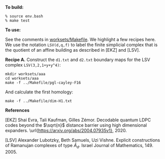 __To build:__

```
% source env.bash
% make test
```

__To use:__

See the comments in [worksets/Makefile](worksets/Makefile).  We highlight a few recipes here.  We use the notation `LSV(d,q,f)` to
label the finite simplicial complex that is the quotient of an affine building as described in [EKZ] and [LSV].

**Recipe A.** Construct the `d1.txt` and `d2.txt` boundary maps for the LSV complex `LSV(3,2,1+y+y^4)`:

```
mkdir worksets/aaa
cd worksets/aaa
make -f ../Makefile/pgl-cayley-F16
```
And calculate the first homology:
```
make -f ../Makefile/dim-H1.txt
```

__References__

[EKZ] Shai Evra, Tali Kaufman, Gilles Zémor. Decodable quantum LDPC codes beyond the $\sqrt{n}$ distance barrier using high dimensional expanders. \url{https://arxiv.org/abs/2004.07935v1}, 2020.

[LSV] Alexander Lubotzky, Beth Samuels, Uzi Vishne. Explicit constructions of Ramanujan complexes of type $\widetilde{A}_d$. Israel Journal of Mathematics, 149. 2005.
